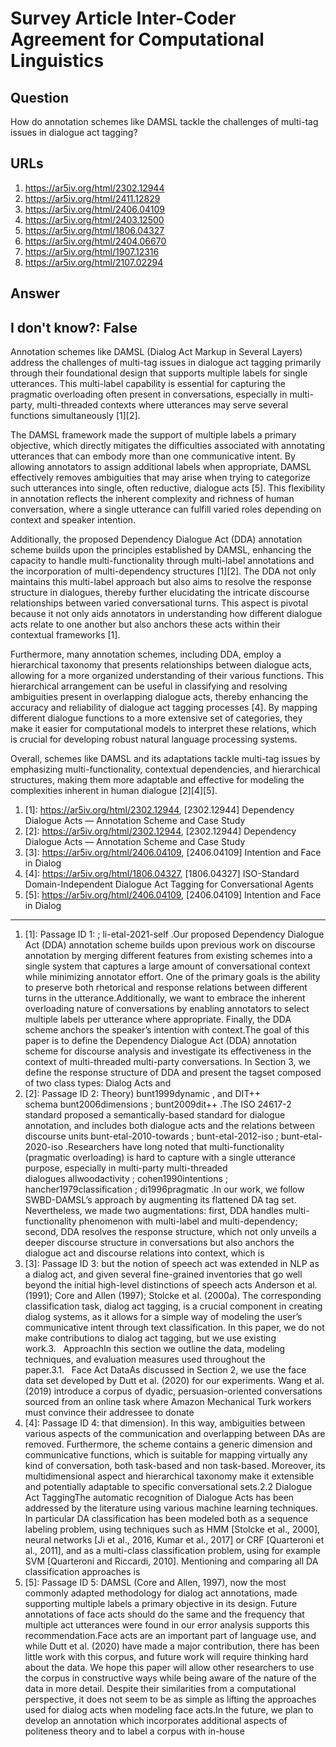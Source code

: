 # Survey Article Inter-Coder Agreement for Computational Linguistics

## Question

How do annotation schemes like DAMSL tackle the challenges of multi-tag issues in dialogue act tagging?

## URLs

1. https://ar5iv.org/html/2302.12944
2. https://ar5iv.org/html/2411.12829
3. https://ar5iv.org/html/2406.04109
4. https://ar5iv.org/html/2403.12500
5. https://ar5iv.org/html/1806.04327
6. https://ar5iv.org/html/2404.06670
7. https://ar5iv.org/html/1907.12316
8. https://ar5iv.org/html/2107.02294

## Answer

## I don't know?: False

Annotation schemes like DAMSL (Dialog Act Markup in Several Layers) address the challenges of multi-tag issues in dialogue act tagging primarily through their foundational design that supports multiple labels for single utterances. This multi-label capability is essential for capturing the pragmatic overloading often present in conversations, especially in multi-party, multi-threaded contexts where utterances may serve several functions simultaneously [1][2].

The DAMSL framework made the support of multiple labels a primary objective, which directly mitigates the difficulties associated with annotating utterances that can embody more than one communicative intent. By allowing annotators to assign additional labels when appropriate, DAMSL effectively removes ambiguities that may arise when trying to categorize such utterances into single, often reductive, dialogue acts [5]. This flexibility in annotation reflects the inherent complexity and richness of human conversation, where a single utterance can fulfill varied roles depending on context and speaker intention.

Additionally, the proposed Dependency Dialogue Act (DDA) annotation scheme builds upon the principles established by DAMSL, enhancing the capacity to handle multi-functionality through multi-label annotations and the incorporation of multi-dependency structures [1][2]. The DDA not only maintains this multi-label approach but also aims to resolve the response structure in dialogues, thereby further elucidating the intricate discourse relationships between varied conversational turns. This aspect is pivotal because it not only aids annotators in understanding how different dialogue acts relate to one another but also anchors these acts within their contextual frameworks [1].

Furthermore, many annotation schemes, including DDA, employ a hierarchical taxonomy that presents relationships between dialogue acts, allowing for a more organized understanding of their various functions. This hierarchical arrangement can be useful in classifying and resolving ambiguities present in overlapping dialogue acts, thereby enhancing the accuracy and reliability of dialogue act tagging processes [4]. By mapping different dialogue functions to a more extensive set of categories, they make it easier for computational models to interpret these relations, which is crucial for developing robust natural language processing systems.

Overall, schemes like DAMSL and its adaptations tackle multi-tag issues by emphasizing multi-functionality, contextual dependencies, and hierarchical structures, making them more adaptable and effective for modeling the complexities inherent in human dialogue [2][4][5].

1. [1]:  https://ar5iv.org/html/2302.12944, [2302.12944] Dependency Dialogue Acts — Annotation Scheme and Case Study
2. [2]:  https://ar5iv.org/html/2302.12944, [2302.12944] Dependency Dialogue Acts — Annotation Scheme and Case Study
3. [3]:  https://ar5iv.org/html/2406.04109, [2406.04109] Intention and Face in Dialog
4. [4]:  https://ar5iv.org/html/1806.04327, [1806.04327] ISO-Standard Domain-Independent Dialogue Act Tagging for Conversational Agents
5. [5]:  https://ar5iv.org/html/2406.04109, [2406.04109] Intention and Face in Dialog
---
1. [1]:  Passage ID 1: ; li-etal-2021-self .Our proposed Dependency Dialogue Act (DDA) annotation scheme builds upon previous work on discourse annotation by merging different features from existing schemes into a single system that captures a large amount of conversational context while minimizing annotator effort. One of the primary goals is the ability to preserve both rhetorical and response relations between different turns in the utterance.Additionally, we want to embrace the inherent overloading nature of conversations by enabling annotators to select multiple labels per utterance where appropriate. Finally, the DDA scheme anchors the speaker’s intention with context.The goal of this paper is to define the Dependency Dialogue Act (DDA) annotation scheme for discourse analysis and investigate its effectiveness in the context of multi-threaded multi-party conversations. In Section 3, we define the response structure of DDA and present the tagset composed of two class types: Dialog Acts and
2. [2]:  Passage ID 2: Theory) bunt1999dynamic , and DIT++ schema bunt2006dimensions ; bunt2009dit++ .The ISO 24617-2 standard proposed a semantically-based standard for dialogue annotation, and includes both dialogue acts and the relations between discourse units bunt-etal-2010-towards ; bunt-etal-2012-iso ; bunt-etal-2020-iso .Researchers have long noted that multi-functionality (pragmatic overloading) is hard to capture with a single utterance purpose, especially in multi-party multi-threaded dialogues allwoodactivity ; cohen1990intentions ; hancher1979classification ; di1996pragmatic .In our work, we follow SWBD-DAMSL’s approach by augmenting its flattened DA tag set. Nevertheless, we made two augmentations: first, DDA handles multi-functionality phenomenon with multi-label and multi-dependency; second, DDA resolves the response structure, which not only unveils a deeper discourse structure in conversations but also anchors the dialogue act and discourse relations into context, which is
3. [3]:  Passage ID 3: but the notion of speech act was extended in NLP as a dialog act, and given several fine-grained inventories that go well beyond the initial high-level distinctions of speech acts Anderson et al. (1991); Core and Allen (1997); Stolcke et al. (2000a). The corresponding classification task, dialog act tagging, is a crucial component in creating dialog systems, as it allows for a simple way of modeling the user’s communicative intent through text classification. In this paper, we do not make contributions to dialog act tagging, but we use existing work.3.   ApproachIn this section we outline the data, modeling techniques, and evaluation measures used throughout the paper.3.1.   Face Act DataAs discussed in Section 2, we use the face data set developed by Dutt et al. (2020) for our experiments. Wang et al. (2019) introduce a corpus of dyadic, persuasion-oriented conversations sourced from an online task where Amazon Mechanical Turk workers must convince their addressee to donate
4. [4]:  Passage ID 4: that dimension). In this way, ambiguities between various aspects of the communication and overlapping between DAs are removed. Furthermore, the scheme contains a generic dimension and communicative functions, which is suitable for mapping virtually any kind of conversation, both task-based and non task-based. Moreover, its multidimensional aspect and hierarchical taxonomy make it extensible and potentially adaptable to specific conversational sets.2.2 Dialogue Act TaggingThe automatic recognition of Dialogue Acts has been addressed by the literature using various machine learning techniques. In particular DA classification has been modeled both as a sequence labeling problem, using techniques such as HMM [Stolcke et al., 2000], neural networks [Ji et al., 2016, Kumar et al., 2017] or CRF [Quarteroni et al., 2011], and as a multi-class classification problem, using for example SVM [Quarteroni and Riccardi, 2010]. Mentioning and comparing all DA classification approaches is
5. [5]:  Passage ID 5: DAMSL (Core and Allen, 1997), now the most commonly adapted methodology for dialog act annotations, made supporting multiple labels a primary objective in its design. Future annotations of face acts should do the same and the frequency that multiple act utterances were found in our error analysis supports this recommendation.Face acts are an important part of language use, and while Dutt et al. (2020) have made a major contribution, there has been little work with this corpus, and future work will require thinking hard about the data. We hope this paper will allow other researchers to use the corpus in constructive ways while being aware of the nature of the data in more detail. Despite their similarities from a computational perspective, it does not seem to be as simple as lifting the approaches used for dialog acts when modeling face acts.In the future, we plan to develop an annotation which incorporates additional aspects of politeness theory and to label a corpus with in-house